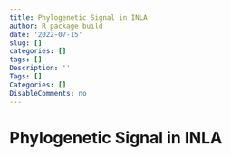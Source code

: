 ```yaml
---
title: Phylogenetic Signal in INLA
author: R package build
date: '2022-07-15'
slug: []
categories: []
tags: []
Description: ''
Tags: []
Categories: []
DisableComments: no
---
```



# Phylogenetic Signal in INLA 

